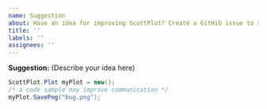 ```yaml
---
name: Suggestion
about: Have an idea for improving ScottPlot? Create a GitHib issue to share your thoughts!
title: ''
labels: ''
assignees: ''
---
```


**Suggestion:** (Describe your idea here)

```cs
ScottPlot.Plot myPlot = new();
/* a code sample may improve communication */
myPlot.SavePng("bug.png");
```